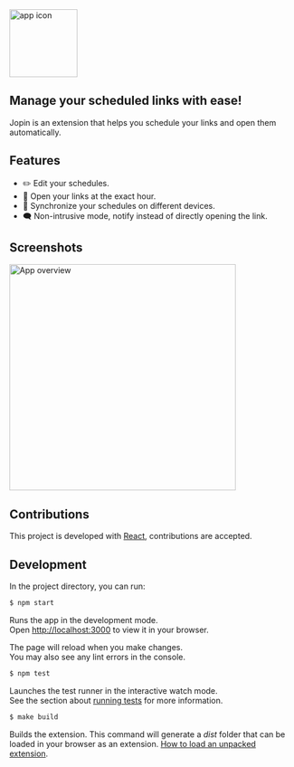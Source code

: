 <img src="https://i.imgur.com/gJNYBOR.png" alt="app icon" height="120">

## **Manage your scheduled links with ease!**

Jopin is an extension that helps you schedule your links and open them automatically.

## Features

- ✏️ Edit your schedules.
- 🚀 Open your links at the exact hour.
- 🤖 Synchronize your schedules on different devices.
- 🗨️ Non-intrusive mode, notify instead of directly opening the link.

## Screenshots

<img src="https://i.imgur.com/qmcmbpG.png" alt="App overview" height="400">

## Contributions

This project is developed with [React](https://reactjs.org/),
contributions are accepted.

## Development

In the project directory, you can run:

```bash
$ npm start
```

Runs the app in the development mode.\
Open [http://localhost:3000](http://localhost:3000) to view it in your browser.

The page will reload when you make changes.\
You may also see any lint errors in the console.

```bash
$ npm test
```

Launches the test runner in the interactive watch mode.\
See the section about [running tests](https://facebook.github.io/create-react-app/docs/running-tests) for more information.

```bash
$ make build
```

Builds the extension. This command will generate a _dist_ folder that can be loaded in your browser as an extension.
[How to load an unpacked extension](https://developer.chrome.com/docs/extensions/mv3/getstarted/#unpacked).
